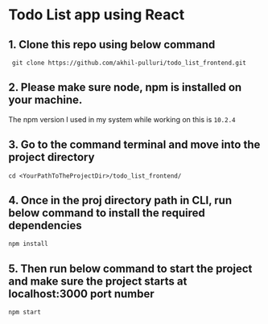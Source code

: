 # Todo List app using React

## 1. Clone this repo using below command
``` git clone https://github.com/akhil-pulluri/todo_list_frontend.git```

## 2. Please make sure node, npm is installed on your machine.
The npm version I used in my system while working on this is ```10.2.4```

## 3. Go to the command terminal and move into the project directory
``` cd <YourPathToTheProjectDir>/todo_list_frontend/ ```

## 4. Once in the proj directory path in CLI, run below command to install the required dependencies
``` npm install ```

## 5. Then run below command to start the project and make sure the project starts at localhost:3000 port number
``` npm start ```
